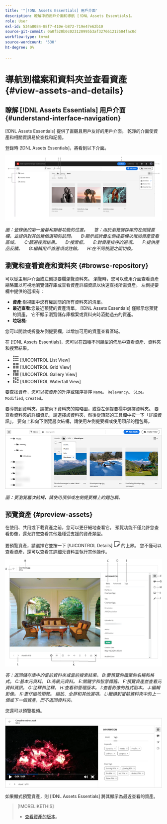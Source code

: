 ```yaml
---
title: '"[!DNL Assets Essentials] 用戶介面'
description: 瞭解中的用戶介面和導航 [!DNL Assets Essentials]。
role: User
exl-id: 534a8084-88f7-410e-b872-719e47e62b10
source-git-commit: 0a0f520b0c023120995b3af327661212604fac0d
workflow-type: tm+mt
source-wordcount: '530'
ht-degree: 0%

---
```


# 導航到檔案和資料夾並查看資產 {#view-assets-and-details}

<!-- TBD: Give screenshots of all views with many assets. Zoom out to showcase how the thumbnails/tiles flow on the UI in different views. -->

<!-- TBD: The options in left sidebar may change. Shared with me and Shared by me are missing for now. Update this section as UI is updated. -->

## 瞭解 [!DNL Assets Essentials] 用戶介面 {#understand-interface-navigation}

[!DNL Assets Essentials] 提供了直觀且用戶友好的用戶介面。 乾淨的介面使資產和相關資訊易於查找和記憶。

登錄時 [!DNL Assets Essentials]，將看到以下介面。

<!-- TBD: Update this screenshot. Remove top bar. Remove 2 labels from top bar. -->

![[!DNL Assets Essentials] 用戶介面](assets/essentials-interface1.png)

*圖：登錄後的第一螢幕和顯著功能的位置。*
    *答：用於瀏覽儲存庫的左側提要欄，並提供對其他幾個選項的訪問。*
    *B:顯示或折疊左側提要欄以增加資產查看區域。*
    *C:篩選搜索結果。*
    *D:搜索框。*
    *E:對資產排序的選項。*
    *F:提供產品反饋。*
    *G:編輯用戶首選項或註銷。*
    *H:在不同視圖之間切換。*

<!-- TBD: Need an embedded video here with narration. It has to be hosted on MPC to be embeddable. -->

## 瀏覽和查看資產和資料夾 {#browse-repository}

可以從主用戶介面或左側提要欄瀏覽資料夾。 瀏覽時，您可以使用介面查看資產縮略圖以可視地瀏覽儲存庫或查看資產詳細資訊以快速查找所需資產。 左側提要欄中提供的選項有：

* **資產**:樹視圖中您有權訪問的所有資料夾的清單。
* **最近查看**:您最近預覽的資產清單。 [!DNL Assets Essentials] 僅顯示您預覽的資產。 它不顯示瀏覽儲存庫檔案或資料夾時滾動過去的資產。
* **垃圾桶**:

<!-- TBD: Not sure if we want to publish these right now. CC Libs are beta as per Greg.
* **Libraries**: Access to [!DNL Adobe Creative Cloud Team] (CCT) Libraries view. This view is visible only if the user is entitled to CCT Libraries.
-->

<!-- TBD: My Work Space shows task inbox and it is not visible on AEM Cloud Demos as of now. It is the source of truth server hence not documenting My Work Space option for now.
-->

您可以開啟或折疊左側提要欄，以增加可用的資產查看區域。

在 [!DNL Assets Essentials]，您可以在四種不同類型的佈局中查看資產、資料夾和搜索結果。

* ![清單視圖表徵圖](assets/do-not-localize/list-view.png) [!UICONTROL List View]
* ![網格視圖表徵圖](assets/do-not-localize/grid-view.png) [!UICONTROL Grid View]
* ![圖庫視圖表徵圖](assets/do-not-localize/gallery-view.png) [!UICONTROL Gallery View]
* ![瀑布視圖表徵圖](assets/do-not-localize/waterfall-view.png) [!UICONTROL Waterfall View]

要查找資產，您可以按資產的升序或降序排序 `Name`。 `Relevancy`。 `Size`。 `Modified`, `Created`。

要導航到資料夾，請按兩下資料夾的縮略圖，或從左側提要欄中選擇資料夾。 要查看資料夾的詳細資訊，請選擇該資料夾，然後從頂部的工具欄中按一下「詳細資訊」。 要向上和向下瀏覽層次結構，請使用左側提要欄或使用頂部的麵包屑。

![瀏覽資料夾](assets/browsing-folders.png)

*圖：要瀏覽層次結構，請使用頂部或左側提要欄上的麵包屑。*

## 預覽資產 {#preview-assets}

在使用、共用或下載資產之前，您可以更仔細地查看它。 預覽功能不僅允許您查看影像，還允許您查看其他幾種受支援的資產類型。

要預覽資產，請選擇它並按一下 [!UICONTROL Details] ![詳細資訊表徵圖](assets/do-not-localize/edit-in-icon.png) 的上界。 您不僅可以查看資產，還可以查看其詳細元資料並執行其他操作。

![預覽資產](assets/preview-asset.png)

*答：返回儲存庫中的當前資料夾或當前搜索結果。*
*B:要預覽的檔案的名稱和格式。*
*C:基本元資料。*
*D:高級元資料。*
*E:關鍵字和智慧標籤。*
*F:預覽資產並查看元資料資訊。*
*G:注釋和注釋。*
*H:查看和管理版本。*
*I:查看影像的格式副本。*
*J:編輯影像。*
*K:更仔細地預覽。 縮放、全屏和其他選項。*
*L:繼續到當前資料夾中的上一個或下一個資產，而不返回資料夾。*

您還可以預覽視頻。

![視頻預覽](/help/assets/preview-video.png)

如果顯式預覽資產，則 [!DNL Assets Essentials] 將其顯示為最近查看的資產。

<!-- TBD: Describe the options.

Explicitly previewed assets are displayed as recently viewed assets. Give screenshot of this.
Other use cases after previewing.
-->

>[!MORELIKETHIS]
>
>* [查看資產的版本](/help/manage-organize.md#view-versions)。

